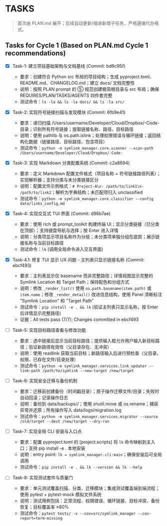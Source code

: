 # TASKS

> 首次由 PLAN.md 展开；后续自动更新/缩进新增子任务，严格遵循代办格式。

## Tasks for Cycle 1 (Based on PLAN.md Cycle 1 recommendations)

* [x] Task-1: 建立项目基础架构与文档基线 (Commit: bd9c95f)
  * 要求：创建符合 Python src 布局的项目结构；生成 pyproject.toml、README.md、CHANGELOG.md；建立 docs/ 文档完整性
  * 说明：按照 PLAN prompt 的 ⑤ 规范创建极简根目录与 src 布局；确保 REQUIRES/PLAN/TASKS/AGENTS 四件套完整
  * 测试命令：`ls -la && ls -la docs/ && ls -la src/`

* [x] Task-2: 实现符号链接扫描与发现模块 (Commit: 6fb9e41)
  * 要求：递归扫描 /Users/username/Developer/Cloud/Dropbox/-Code- 目录；识别所有符号链接；提取链接名称、路径、目标路径
  * 说明：使用 pathlib 与 os.path.islink；处理权限错误与循环链接；返回结构化数据（链接路径、目标路径、包含项目）
  * 测试命令：`python -m symlink_manager.core.scanner --scan-path /Users/username/Developer/Cloud/Dropbox/-Code-`

* [x] Task-3: 实现 Markdown 分类配置系统 (Commit: c2a8694)
  * 要求：定义 Markdown 配置文件格式（项目名称 + 符号链接路径列表）；实现解析器；支持分类与未分类链接区分
  * 说明：配置文件示例格式：`# Project-A\n- /path/to/link1\n- /path/to/link2`；解析为字典结构；未匹配项归入 unclassified
  * 测试命令：`python -m symlink_manager.core.classifier --config data/links_config.md`

* [x] Task-4: 实现交互式 TUI 界面 (Commit: d96b7ae)
  * 要求：使用 rich 或 prompt_toolkit 构建终端 UI；显示分类链接（已分类在顶部）；支持键盘导航与选择；按 Enter 进入详情
  * 说明：分类项显示项目名称作为分组；未分类项单独分组在底部；展示链接名称与当前目标路径
  * 测试命令：`lk` (调用全局命令进入交互界面)

* [x] Task-4.1: 修复 TUI 显示 UX 问题 - 主列表只显示链接名称 (Commit: ebcf493)
  * 要求：主列表显示仅 basename 而非完整路径；详情视图显示完整的 Symlink Location 和 Target Path；保持配色和分组方式
  * 说明：修改 `_render_list()` 使用 `os.path.basename(item.path)` 或 `item.name`；修改 `_render_detail()` 改进信息结构，使用 Panel 清晰标注 "Symlink Location" 和 "Target Path"
  * 测试命令：`pip install -e . && lk` (验证主列表只显示名称，按 Enter 后详情显示完整路径)
  * 证据：All tests pass (7/7); Changes committed in ebcf493

* [ ] Task-5: 实现目标路径查看与修改功能
  * 要求：选中链接后显示当前目标路径；提供输入框允许用户输入新目标路径；验证新路径有效性（父目录存在、无冲突）
  * 说明：使用 readlink 获取当前目标；新路径输入后进行预检查（父目录、权限、已存在文件/目录处理）
  * 测试命令：`python -m symlink_manager.services.link_updater --link-path /path/to/symlink --new-target /new/target`

* [ ] Task-6: 实现安全迁移与备份机制
  * 要求：迁移前创建备份（时间戳目录）；原子操作迁移文件/目录；失败时自动回滚；记录操作日志
  * 说明：备份到 data/backups/<timestamp>/；使用 shutil.move 或 os.rename；捕获异常并还原；所有操作写入 data/logs/migration.log
  * 测试命令：`python -m symlink_manager.services.migrator --source /old/target --dest /new/target --dry-run`

* [ ] Task-7: 实现全局 CLI 安装与入口点
  * 要求：配置 pyproject.toml 的 [project.scripts] 将 `lk` 命令映射到主入口；支持 pip install -e . 本地安装
  * 说明：entry point: `lk = symlink_manager.cli:main`；确保安装后可全局调用
  * 测试命令：`pip install -e . && lk --version && lk --help`

* [ ] Task-8: 实现测试套件与质量门
  * 要求：单元测试覆盖扫描、分类、迁移模块；集成测试覆盖端到端流程；使用 pytest + pytest-mock 模拟文件系统
  * 说明：测试用例包括：正常流程、权限错误、循环链接、目标冲突、备份恢复；目标覆盖率 ≥80%
  * 测试命令：`pytest tests/ -v --cov=src/symlink_manager --cov-report=term-missing`

